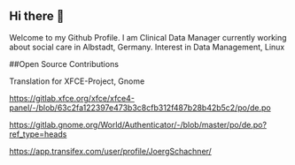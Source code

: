## Hi there 👋
Welcome to my Github Profile. I am Clinical Data Manager currently working about social care in Albstadt, Germany. Interest in Data Management, Linux

##Open Source Contributions

Translation for XFCE-Project, Gnome 

https://gitlab.xfce.org/xfce/xfce4-panel/-/blob/63c2fa122397e473b3c8cfb312f487b28b42b5c2/po/de.po

https://gitlab.gnome.org/World/Authenticator/-/blob/master/po/de.po?ref_type=heads

https://app.transifex.com/user/profile/JoergSchachner/
